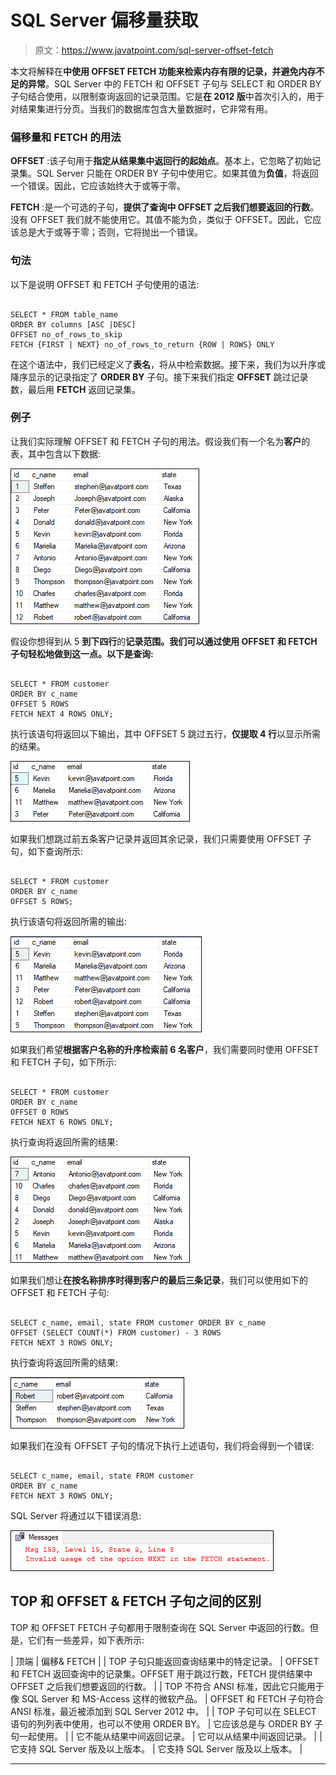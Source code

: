 # SQL Server 偏移量获取

> 原文：<https://www.javatpoint.com/sql-server-offset-fetch>

本文将解释在**中使用 OFFSET FETCH 功能来检索内存有限的记录，并避免内存不足的异常**。SQL Server 中的 FETCH 和 OFFSET 子句与 SELECT 和 ORDER BY 子句结合使用，以限制查询返回的记录范围。它是**在 2012 版**中首次引入的，用于对结果集进行分页。当我们的数据库包含大量数据时，它非常有用。

### 偏移量和 FETCH 的用法

**OFFSET** :该子句用于**指定从结果集中返回行的起始点**。基本上，它忽略了初始记录集。SQL Server 只能在 ORDER BY 子句中使用它。如果其值为**负值**，将返回一个错误。因此，它应该始终大于或等于零。

**FETCH** :是一个可选的子句，**提供了查询中 OFFSET 之后我们想要返回的行数**。没有 OFFSET 我们就不能使用它。其值不能为负，类似于 OFFSET。因此，它应该总是大于或等于零；否则，它将抛出一个错误。

### 句法

以下是说明 OFFSET 和 FETCH 子句使用的语法:

```

SELECT * FROM table_name
ORDER BY columns [ASC |DESC]
OFFSET no_of_rows_to_skip
FETCH {FIRST | NEXT} no_of_rows_to_return {ROW | ROWS} ONLY

```

在这个语法中，我们已经定义了**表名**，将从中检索数据。接下来，我们为以升序或降序显示的记录指定了 **ORDER BY** 子句。接下来我们指定 **OFFSET** 跳过记录数，最后用 **FETCH** 返回记录集。

### 例子

让我们实际理解 OFFSET 和 FETCH 子句的用法。假设我们有一个名为**客户**的表，其中包含以下数据:

![SQL Server OFFSET FETCH](img/9febeb750c8f2ec038e48912ea02a9d0.png)

假设你想得到从 5 **到下四行**的**记录范围。我们可以通过使用 OFFSET 和 FETCH 子句轻松地做到这一点。以下是查询:**

```

SELECT * FROM customer 
ORDER BY c_name 
OFFSET 5 ROWS 
FETCH NEXT 4 ROWS ONLY;

```

执行该语句将返回以下输出，其中 OFFSET 5 跳过五行，**仅提取 4 行**以显示所需的结果。

![SQL Server OFFSET FETCH](img/33d529da5ef3cecc4c0a31d52eb0e4ca.png)

如果我们想跳过前五条客户记录并返回其余记录，我们只需要使用 OFFSET 子句，如下查询所示:

```

SELECT * FROM customer 
ORDER BY c_name 
OFFSET 5 ROWS;

```

执行该语句将返回所需的输出:

![SQL Server OFFSET FETCH](img/98d0e216f7471b27d6844e22f0ce8ba1.png)

如果我们希望**根据客户名称的升序检索前 6 名客户**，我们需要同时使用 OFFSET 和 FETCH 子句，如下所示:

```

SELECT * FROM customer 
ORDER BY c_name 
OFFSET 0 ROWS 
FETCH NEXT 6 ROWS ONLY;

```

执行查询将返回所需的结果:

![SQL Server OFFSET FETCH](img/2f8581ec317ec4b65b3ae2c801843740.png)

如果我们想让**在按名称排序时得到客户的最后三条记录**，我们可以使用如下的 OFFSET 和 FETCH 子句:

```

SELECT c_name, email, state FROM customer ORDER BY c_name 
OFFSET (SELECT COUNT(*) FROM customer) - 3 ROWS
FETCH NEXT 3 ROWS ONLY;

```

执行查询将返回所需的结果:

![SQL Server OFFSET FETCH](img/759676f6ed9077c3fbc1e4bdb17dc78a.png)

如果我们在没有 OFFSET 子句的情况下执行上述语句，我们将会得到一个错误:

```

SELECT c_name, email, state FROM customer 
ORDER BY c_name 
FETCH NEXT 3 ROWS ONLY;

```

SQL Server 将通过以下错误消息:

![SQL Server OFFSET FETCH](img/af9dc2c868d8f39a6f037cfe5a63592a.png)

## TOP 和 OFFSET & FETCH 子句之间的区别

TOP 和 OFFSET FETCH 子句都用于限制查询在 SQL Server 中返回的行数。但是，它们有一些差异，如下表所示:

| 顶端 | 偏移& FETCH |
| TOP 子句只能返回查询结果中的特定记录。 | OFFSET 和 FETCH 返回查询中的记录集。OFFSET 用于跳过行数，FETCH 提供结果中 OFFSET 之后我们想要返回的行数。 |
| TOP 不符合 ANSI 标准，因此它只能用于像 SQL Server 和 MS-Access 这样的微软产品。 | OFFSET 和 FETCH 子句符合 ANSI 标准，最近被添加到 SQL Server 2012 中。 |
| TOP 子句可以在 SELECT 语句的列列表中使用，也可以不使用 ORDER BY。 | 它应该总是与 ORDER BY 子句一起使用。 |
| 它不能从结果中间返回记录。 | 它可以从结果中间返回记录。 |
| 它支持 SQL Server 版及以上版本。 | 它支持 SQL Server 版及以上版本。 |

* * *